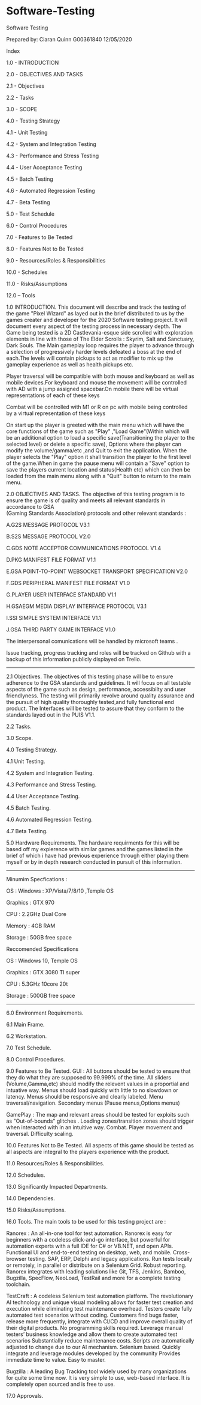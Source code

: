 # Software-Testing
Software Testing 

Prepared by: Ciaran Quinn G00361840
12/05/2020

Index

1.0 - INTRODUCTION 

2.0 - OBJECTIVES AND TASKS 

2.1 - Objectives 

2.2 - Tasks

3.0 - SCOPE 

4.0 - Testing Strategy 

4.1 - Unit Testing 

4.2 - System and Integration Testing 

4.3 - Performance and Stress Testing 

4.4 - User Acceptance Testing 

4.5 - Batch Testing 

4.6 - Automated Regression Testing 

4.7 - Beta Testing 

5.0 - Test Schedule 

6.0 - Control Procedures 

7.0 - Features to Be Tested

8.0 - Features Not to Be Tested 

9.0 - Resources/Roles & Responsibilities 

10.0 - Schedules 

11.0 - Risks/Assumptions

12.0 – Tools


 1.0 INTRODUCTION.
  This document will describe and track the testing of the game "Pixel Wizard" as layed out in the brief distributed to us by the games 
  creater and developer for the 2020 Software testing project. It will document every aspect of the testing process in necessary depth.
  The Game being tested is a 2D Castlevania-esque side scrolled with exploration elements in line with those of
  The Elder Scrolls : Skyrim,
  Salt and Sanctuary,
  Dark Souls.
  The Main gameplay loop requires the player to advance through a selection of progressively harder levels defeated a boss at the end of   each.The levels will contain pickups to act as modifier to mix up the gameplay experience as well as health pickups etc.
  
  Player traversal will be compatible with both mouse and keyboard as well as mobile devices.For keyboard and mouse the movement will be   controlled with AD with a jump assigned spacebar.On mobile there will be virtual representations of each of these keys
  
  Combat will be controlled with M1 or R on pc with mobile being controlled by a virtual representation of these keys
  
  On start up the player is greeted with the main menu which will have the core functions of the game such as "Play" ,"Load Game"(Within   which will be an additional option to load a specific save(Transitioning the player to the selected level) or delete a specific         save), Options where the player can modify the volume/gamma/etc ,and Quit to exit the application.
  When the player selects the "Play" option it shall transition the player to the first level of the game.When in game the pause menu     will contain a "Save" option to save the players current location and status(Health etc) which can then be loaded from the main menu     along with a "Quit" button to return to the main menu. 
  
  
 2.0 OBJECTIVES AND TASKS.
  The objective of this testing program is to ensure the game is of quality and meets all relevant standards in accordance to GSA   
  (Gaming Standards Association) protocols and other relevant standards : 
 
 A.G2S MESSAGE PROTOCOL V3.1
 
 B.S2S MESSAGE PROTOCOL V2.0
 
 C.GDS NOTE ACCEPTOR COMMUNICATIONS PROTOCOL V1.4
  
 D.PKG MANIFEST FILE FORMAT V1.1
 
 E.GSA POINT-TO-POINT WEBSOCKET TRANSPORT SPECIFICATION V2.0
 
 F.GDS PERIPHERAL MANIFEST FILE FORMAT V1.0
 
 G.PLAYER USER INTERFACE STANDARD V1.1
  
 H.GSAEGM MEDIA DISPLAY INTERFACE PROTOCOL V3.1
  
 I.SSI SIMPLE SYSTEM INTERFACE V1.1
  
 J.GSA THIRD PARTY GAME INTERFACE V1.0
 
 The interpersonal comunications will be handled by microsoft teams .
 
 Issue tracking, progress tracking and roles will be tracked on Github with a backup of this information publicly displayed on Trello.
 ________________________________________________________________
 2.1 Objectives.
 The objectives of this testing phase will be to ensure adherence to the GSA standards and guidelines. It will focus on all testable
 aspects of the game such as design, performance, accessibilty and user friendlyness.
 The testing will primarily revolve around quality assurance and the pursuit of high quality thoroughly tested,and  fully functional end   product. 
 The Interfaces will be tested to assure that they conform to the standards layed out in the PUIS V1.1.
 
 2.2 Tasks.
 
 3.0 Scope.
 
 4.0 Testing Strategy.
 
 4.1 Unit Testing.
 
 4.2 System and Integration Testing.
 
 4.3 Performance and Stress Testing.
 
 4.4 User Acceptance Testing.
 
 4.5 Batch Testing.
 
 4.6 Automated Regression Testing.
 
 4.7 Beta Testing.
 
 5.0 Hardware Requirements.
 The hardware requirments for this will be based off my expierence with similar games and the games listed in the brief of which i have
 had previous experience through either playing them myself or by in depth research conducted in pursuit of this information.
  ________________________________________________________________

 Minumim Specfications : 
 
 OS : Windows : XP/Vista/7/8/10 ,Temple OS
 
 Graphics : GTX 970
 
 CPU : 2.2GHz Dual Core
 
 Memory : 4GB RAM
 
 Storage : 50GB free space
 
 Reccomended Specifications
 
 OS : Windows 10, Temple OS
 
 Graphics : GTX 3080 TI super
 
 CPU : 5.3GHz 10core 20t 
 
 Storage : 500GB free space
 
 ________________________________________________________________

 
 6.0 Environment Requirements.
 
 6.1 Main Frame.
 
 6.2 Workstation.
 
 7.0 Test Schedule.
 
 8.0 Control Procedures.
 
 9.0 Features to Be Tested.
 GUI : 
     All buttons should be tested to ensure that they do what they are supposed to 99.999% of the time.
     All sliders (Volume,Gamma,etc) should modify the relevent values in a proportial and intuative way.
     Menus should load quickly with little to no slowdown or latency.
     Menus should be responsive and clearly labeled.
     Menu traversal/navigation.
     Secondary menus (Pause menus,Options menus)
     
 GamePlay : 
     The map and relevant areas should be tested for exploits such as "Out-of-bounds" glitches .
     Loading zones/transition zones should trigger when interacted with in an intuitive way.
     Combat.
     Player movement and traversal.
     Difficulty scaling.
     
 
 10.0 Features Not to Be Tested.
 All aspects of this game should be tested as all aspects are integral to the players experience with the product.
 
 11.0 Resources/Roles & Responsibilities.
 
 12.0 Schedules.
 
 13.0 Significantly Impacted Departments.
 
 14.0 Dependencies.
 
 15.0 Risks/Assumptions.
 
 16.0 Tools.
 The main tools to be used for this testing project are :
 
Ranorex : An all-in-one tool for test automation. Ranorex is easy for beginners with a codeless click-and-go interface, but powerful for automation experts with a full IDE for C# or VB.NET, and open APIs.
Functional UI and end-to-end testing on desktop, web, and mobile.
Cross-browser testing.
SAP, ERP, Delphi and legacy applications.
Run tests locally or remotely, in parallel or distribute on a Selenium Grid.
Robust reporting.
Ranorex integrates with leading solutions like Git, TFS, Jenkins, Bamboo, Bugzilla, SpecFlow, NeoLoad, TestRail and more for a complete testing toolchain.

TestCraft : A codeless Selenium test automation platform. The revolutionary AI technology and unique visual modeling allows for faster test creation and execution while eliminating test maintenance overhead. Testers create fully automated test scenarios without coding. Customers find bugs faster, release more frequently, integrate with CI/CD and improve overall quality of their digital products.
No programming skills required. Leverage manual testers’ business knowledge and allow them to create automated test scenarios
Substantially reduce maintenance costs. Scripts are automatically adjusted to change due to our AI mechanism.
Selenium based. Quickly integrate and leverage modules developed by the community
Provides immediate time to value. Easy to master.

Bugzilla : A leading Bug Tracking tool widely used by many organizations for quite some time now. It is very simple to use, web-based interface. It is completely open sourced and is free to use.
 
 17.0 Approvals.
